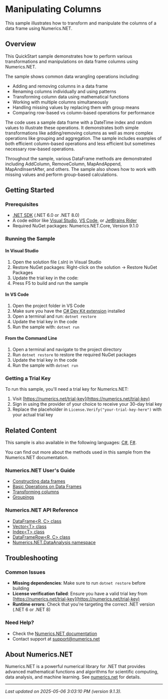 # Manipulating Columns

This sample illustrates how to transform and manipulate the columns of a data frame using Numerics.NET.

## Overview

This QuickStart sample demonstrates how to perform various transformations and manipulations on data frame columns 
using Numerics.NET.

The sample shows common data wrangling operations including:
- Adding and removing columns in a data frame
- Renaming columns individually and using patterns
- Transforming column data using mathematical functions
- Working with multiple columns simultaneously
- Handling missing values by replacing them with group means
- Comparing row-based vs column-based operations for performance

The code uses a sample data frame with a DateTime index and random values to illustrate these
operations. It demonstrates both simple transformations like adding/removing columns as well as more
complex operations like grouping and aggregation. The sample includes examples of both efficient
column-based operations and less efficient but sometimes necessary row-based operations.

Throughout the sample, various DataFrame methods are demonstrated including AddColumn, RemoveColumn,
MapAndAppend, MapAndInsertAfter, and others. The sample also shows how to work with missing values
and perform group-based calculations.


## Getting Started

### Prerequisites

- [.NET SDK](https://dotnet.microsoft.com/download) (.NET 6.0 or .NET 8.0)
- A code editor like [Visual Studio](https://visualstudio.microsoft.com/), [VS Code](https://code.visualstudio.com/), or [JetBrains Rider](https://www.jetbrains.com/rider/)
- Required NuGet packages: Numerics.NET.Core, Version 9.1.0

### Running the Sample

#### In Visual Studio
1. Open the solution file (.sln) in Visual Studio
2. Restore NuGet packages: Right-click on the solution → Restore NuGet Packages
3. Update the trial key in the code:
4. Press F5 to build and run the sample

#### In VS Code

1. Open the project folder in VS Code
2. Make sure you have the [C# Dev Kit extension](https://marketplace.visualstudio.com/items?itemName=ms-dotnettools.csdevkit) installed
3. Open a terminal and run: `dotnet restore`
4. Update the trial key in the code 
5. Run the sample with: `dotnet run`

#### From the Command Line

1. Open a terminal and navigate to the project directory
2. Run `dotnet restore` to restore the required NuGet packages
3. Update the trial key in the code
4. Run the sample with `dotnet run`

### Getting a Trial Key

To run this sample, you'll need a trial key for Numerics.NET:

1. Visit [https://numerics.net/trial-key](https://numerics.net/trial-key)
2. Sign in using the provider of your choice to receive your 30-day trial key
3. Replace the placeholder in `License.Verify("your-trial-key-here")` with your actual trial key

## Related Content

This sample is also available in the following languages: 
[C#](https://github.com/NumericsDotNet/quickstart-csharp/tree/net6.0/data-analysis/manipulating-columns), [F#](https://github.com/NumericsDotNet/quickstart-fsharp/tree/net6.0/data-analysis/manipulating-columns).

You can find out more about the methods used in this sample from the Numerics.NET documentation.

### Numerics.NET User's Guide

- [Constructing data frames](https://numerics.net/documentation/latest/data-analysis/data-frames/constructing-data-frames)
- [Basic Operations on Data Frames](https://numerics.net/documentation/latest/data-analysis/data-frames/basic-operations-on-data-frames)
- [Transforming columns](https://numerics.net/documentation/latest/data-analysis/data-wrangling/transforming-columns)
- [Groupings](https://numerics.net/documentation/latest/data-analysis/grouping-and-aggregation/groupings)

### Numerics.NET API Reference

- [DataFrame&lt;R, C&gt; class](https://numerics.net/documentation/latest/reference/numerics.net.dataanalysis.dataframe-2)
- [Vector&lt;T&gt; class](https://numerics.net/documentation/latest/reference/numerics.net.vector-1)
- [Index&lt;T&gt; class](https://numerics.net/documentation/latest/reference/numerics.net.dataanalysis.index-1)
- [DataFrameRow&lt;R, C&gt; class](https://numerics.net/documentation/latest/reference/numerics.net.dataanalysis.dataframerow-2)
- [Numerics.NET.DataAnalysis namespace](https://numerics.net/documentation/latest/reference/numerics.net.dataanalysis)


## Troubleshooting

### Common Issues

- **Missing dependencies**: Make sure to run `dotnet restore` before building
- **License verification failed**: Ensure you have a valid trial key from [https://numerics.net/trial-key](https://numerics.net/trial-key)
- **Runtime errors**: Check that you're targeting the correct .NET version (.NET 6 or .NET 8)

### Need Help?

- Check the [Numerics.NET documentation](https://numerics.net/documentation/)
- Contact support at [support@numerics.net](mailto:support@numerics.net?subject=ManipulatingColumns%20QuickStart%20Sample%20%28Visual+Basic%29)

## About Numerics.NET

Numerics.NET is a powerful numerical library for .NET that provides advanced mathematical 
functions and algorithms for scientific computing, data analysis, and machine learning.
See [numerics.net](https://numerics.net) for details.

---

_Last updated on 2025-05-06 3:03:10 PM (version 9.1.3)._
